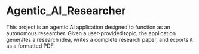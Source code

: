 # Agentic_AI_Researcher
This project is an agentic AI application designed to function as an autonomous researcher. Given a user-provided topic, the application generates a research idea, writes a complete research paper, and exports it as a formatted PDF.
